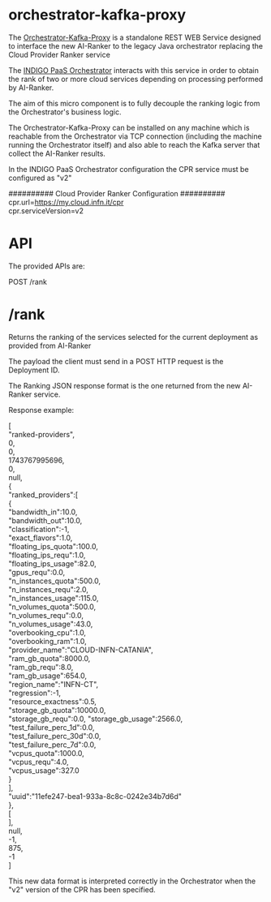 # orchestrator-kafka-proxy

The
[Orchestrator-Kafka-Proxy](https://github.com/infn-datacloud/orchestrator-kafka-proxy) is
a standalone REST WEB Service designed to interface the new AI-Ranker to the legacy 
Java orchestrator replacing the Cloud Provider Ranker service

The [INDIGO PaaS Orchestrator](https://github.com/infn-datacloud/orchestrator)
interacts with this service in order to obtain the rank of two or more cloud
services depending on processing performed by AI-Ranker.

The aim of this micro component is to fully decouple the ranking logic
from the Orchestrator's business logic.

The Orchestrator-Kafka-Proxy can be installed on any machine which is
reachable from the Orchestrator via TCP connection (including the
machine running the Orchestrator itself) and also able to reach the 
Kafka server that collect the AI-Ranker results. 

In the INDIGO PaaS Orchestrator configuration the CPR service must be configured as "v2"

########## Cloud Provider Ranker Configuration ##########   
cpr.url=https://my.cloud.infn.it/cpr  
cpr.serviceVersion=v2
  
# API

The provided APIs are:

POST /rank  

# /rank  
Returns the ranking of the services selected for the current deployment as provided from AI-Ranker

The payload the client must send in a POST HTTP request is the Deployment ID.

The Ranking JSON response format is the one returned from the new AI-Ranker service.

Response example:

[  
"ranked-providers",  
0,  
0,  
1743767995696,  
0,  
null,  
{  
"ranked_providers":[  
{  
"bandwidth_in":10.0,  
"bandwidth_out":10.0,  
"classification":-1,  
"exact_flavors":1.0,  
"floating_ips_quota":100.0,  
"floating_ips_requ":1.0,  
"floating_ips_usage":82.0,  
"gpus_requ":0.0,  
"n_instances_quota":500.0,  
"n_instances_requ":2.0,  
"n_instances_usage":115.0,  
"n_volumes_quota":500.0,  
"n_volumes_requ":0.0,  
"n_volumes_usage":43.0,  
"overbooking_cpu":1.0,  
"overbooking_ram":1.0,  
"provider_name":"CLOUD-INFN-CATANIA",  
"ram_gb_quota":8000.0,  
"ram_gb_requ":8.0,  
"ram_gb_usage":654.0,  
"region_name":"INFN-CT",  
"regression":-1,  
"resource_exactness":0.5,  
"storage_gb_quota":10000.0,  
"storage_gb_requ":0.0,
"storage_gb_usage":2566.0,  
"test_failure_perc_1d":0.0,  
"test_failure_perc_30d":0.0,  
"test_failure_perc_7d":0.0,  
"vcpus_quota":1000.0,  
"vcpus_requ":4.0,  
"vcpus_usage":327.0  
}  
],  
"uuid":"11efe247-bea1-933a-8c8c-0242e34b7d6d"  
},  
[  
],  
null,  
-1,  
875,  
-1  
]

This new data format is interpreted correctly in the Orchestrator when the "v2" version of the CPR has been specified.
